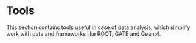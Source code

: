 # Tools
This section contains tools useful in case of data analysis, which simplify work with data and frameworks like ROOT, GATE and Geant4.
